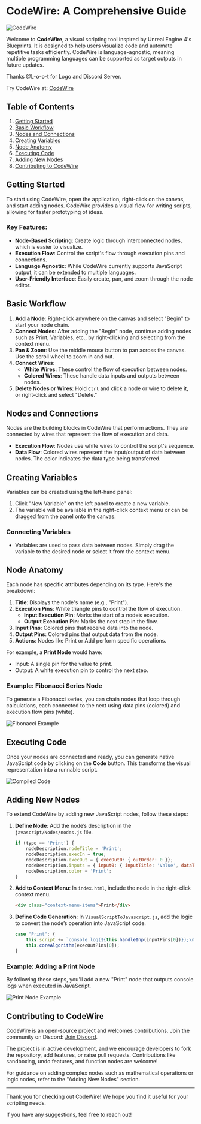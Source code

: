 # CodeWire: A Comprehensive Guide

![CodeWire](images/Code%20Wire%20Logo.png)

Welcome to **CodeWire**, a visual scripting tool inspired by Unreal Engine 4's Blueprints. It is designed to help users visualize code and automate repetitive tasks efficiently. CodeWire is language-agnostic, meaning multiple programming languages can be supported as target outputs in future updates. 

Thanks @L-o-o-t for Logo and Discord Server.

Try CodeWire at: [CodeWire](https://ayushk7.github.io/CodeWire/)

## Table of Contents
1. [Getting Started](#getting-started)
2. [Basic Workflow](#basic-workflow)
3. [Nodes and Connections](#nodes-and-connections)
4. [Creating Variables](#creating-variables)
5. [Node Anatomy](#node-anatomy)
6. [Executing Code](#executing-code)
7. [Adding New Nodes](#adding-new-nodes)
8. [Contributing to CodeWire](#contributing)

## Getting Started
To start using CodeWire, open the application, right-click on the canvas, and start adding nodes. CodeWire provides a visual flow for writing scripts, allowing for faster prototyping of ideas.

### Key Features:
- **Node-Based Scripting**: Create logic through interconnected nodes, which is easier to visualize.
- **Execution Flow**: Control the script's flow through execution pins and connections.
- **Language Agnostic**: While CodeWire currently supports JavaScript output, it can be extended to multiple languages.
- **User-Friendly Interface**: Easily create, pan, and zoom through the node editor.

## Basic Workflow
1. **Add a Node**: Right-click anywhere on the canvas and select "Begin" to start your node chain.
2. **Connect Nodes**: After adding the "Begin" node, continue adding nodes such as Print, Variables, etc., by right-clicking and selecting from the context menu.
3. **Pan & Zoom**: Use the middle mouse button to pan across the canvas. Use the scroll wheel to zoom in and out.
4. **Connect Wires**: 
   - **White Wires**: These control the flow of execution between nodes.
   - **Colored Wires**: These handle data inputs and outputs between nodes.
5. **Delete Nodes or Wires**: Hold `Ctrl` and click a node or wire to delete it, or right-click and select "Delete."

## Nodes and Connections
Nodes are the building blocks in CodeWire that perform actions. They are connected by wires that represent the flow of execution and data.

- **Execution Flow**: Nodes use white wires to control the script's sequence.
- **Data Flow**: Colored wires represent the input/output of data between nodes. The color indicates the data type being transferred.

## Creating Variables
Variables can be created using the left-hand panel:
1. Click "New Variable" on the left panel to create a new variable.
2. The variable will be available in the right-click context menu or can be dragged from the panel onto the canvas.

### Connecting Variables
- Variables are used to pass data between nodes. Simply drag the variable to the desired node or select it from the context menu.

## Node Anatomy
Each node has specific attributes depending on its type. Here's the breakdown:

1. **Title**: Displays the node's name (e.g., "Print").
2. **Execution Pins**: White triangle pins to control the flow of execution.
   - **Input Execution Pin**: Marks the start of a node’s execution.
   - **Output Execution Pin**: Marks the next step in the flow.
3. **Input Pins**: Colored pins that receive data into the node.
4. **Output Pins**: Colored pins that output data from the node.
5. **Actions**: Nodes like Print or Add perform specific operations.

For example, a **Print Node** would have:
- Input: A single pin for the value to print.
- Output: A white execution pin to control the next step.

### Example: Fibonacci Series Node
To generate a Fibonacci series, you can chain nodes that loop through calculations, each connected to the next using data pins (colored) and execution flow pins (white).

![Fibonacci Example](images/fib.png)

## Executing Code
Once your nodes are connected and ready, you can generate native JavaScript code by clicking on the **Code** button. This transforms the visual representation into a runnable script.

![Compiled Code](images/httpreq.png)

## Adding New Nodes
To extend CodeWire by adding new JavaScript nodes, follow these steps:

1. **Define Node**: Add the node’s description in the `javascript/Nodes/nodes.js` file.
    ```js
    if (type == 'Print') {
        nodeDescription.nodeTitle = 'Print';
        nodeDescription.execIn = true;
        nodeDescription.execOut = { execOut0: { outOrder: 0 }};
        nodeDescription.inputs = { input0: { inputTitle: 'Value', dataType: 'Data' }};
        nodeDescription.color = 'Print';
    }
    ```

2. **Add to Context Menu**: In `index.html`, include the node in the right-click context menu.
    ```html
    <div class="context-menu-items">Print</div>
    ```

3. **Define Code Generation**: In `VisualScriptToJavascript.js`, add the logic to convert the node’s operation into JavaScript code.
    ```js
    case "Print": {
        this.script += `console.log(${this.handleInp(inputPins[0])});\n`;
        this.coreAlgorithm(execOutPins[0]);
    }
    ```

### Example: Adding a Print Node
By following these steps, you'll add a new "Print" node that outputs console logs when executed in JavaScript.

![Print Node Example](images/print_example.JPG)

## Contributing to CodeWire
CodeWire is an open-source project and welcomes contributions. Join the community on Discord: [Join Discord](https://discord.gg/VuB2UjzqrK).

The project is in active development, and we encourage developers to fork the repository, add features, or raise pull requests. Contributions like sandboxing, undo features, and function nodes are welcome!

For guidance on adding complex nodes such as mathematical operations or logic nodes, refer to the "Adding New Nodes" section.

---

Thank you for checking out CodeWire! We hope you find it useful for your scripting needs.

If you have any suggestions, feel free to reach out!
